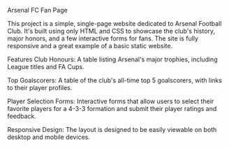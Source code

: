 Arsenal FC Fan Page



This project is a simple, single-page website dedicated to Arsenal Football Club. It's built using only HTML and CSS to showcase the club's history, major honors, and a few interactive forms for fans. The site is fully responsive and a great example of a basic static website.

Features 
Club Honours: A table listing Arsenal's major trophies, including League titles and FA Cups.

Top Goalscorers: A table of the club's all-time top 5 goalscorers, with links to their player profiles.

Player Selection Forms: Interactive forms that allow users to select their favorite players for a 4-3-3 formation and submit their player ratings and feedback.

Responsive Design: The layout is designed to be easily viewable on both desktop and mobile devices.
